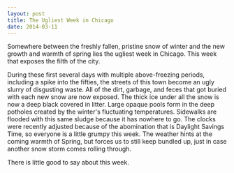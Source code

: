 ```yaml
---
layout: post
title: The Ugliest Week in Chicago
date: 2014-03-11
---
```


Somewhere between the freshly fallen, pristine snow of winter and the new growth and warmth of spring lies the ugliest week in Chicago.  This week that exposes the filth of the city.

During these first several days with multiple above-freezing periods, including a spike into the fifties, the streets of this town become an ugly slurry of disgusting waste.  All of the dirt, garbage, and feces that got buried with each new snow are now exposed.  The thick ice under all the snow is now a deep black covered in litter.  Large opaque pools form in the deep potholes created by the winter's fluctuating temperatures.  Sidewalks are flooded with this same sludge because it has nowhere to go.  The clocks were recently adjusted because of the abomination that is Daylight Savings Time, so everyone is a little grumpy this week.  The weather hints at the coming warmth of Spring, but forces us to still keep bundled up, just in case another snow storm comes rolling through.

There is little good to say about this week.